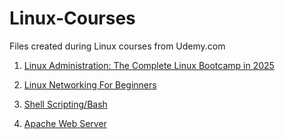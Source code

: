 # Linux-Courses

Files created during Linux courses from Udemy.com

1. [Linux Administration: The Complete Linux Bootcamp in 2025](https://www.udemy.com/course/master-linux-administration)

2. [Linux Networking For Beginners](https://www.udemy.com/course/linux-networking)

3. [Shell Scripting/Bash](https://www.udemy.com/course/draft/705506)

4. [Apache Web Server](https://www.udemy.com/course/apache-web)
